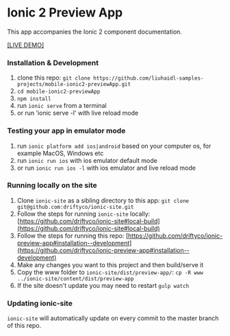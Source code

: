 # Ionic 2 Preview App

This app accompanies the Ionic 2 component documentation.

[[LIVE DEMO]](http://ionicframework.com/docs/v2/components/)

### Installation & Development

1. clone this repo: `git clone https://github.com/liuhaidl-samples-projects/mobile-ionic2-previewApp.git`
2. `cd mobile-ionic2-previewApp`
3. `npm install`
4. run `ionic serve` from a terminal
5. or run 'ionic serve -l' with live reload mode

### Testing your app in emulator mode

1. run `ionic platform add ios|android` based on your computer os, for example MacOS, Windows etc
2. run `ionic run ios` with ios emulator default mode
3. or run `ionic run ios -l` with ios emulator and live reload mode 

### Running locally on the site

1. Clone `ionic-site` as a sibling directory to this app: `git clone git@github.com:driftyco/ionic-site.git`
2. Follow the steps for running `ionic-site` locally: [https://github.com/driftyco/ionic-site#local-build](https://github.com/driftyco/ionic-site#local-build)
3. Follow the steps for running this repo: [https://github.com/driftyco/ionic-preview-app#installation--development](https://github.com/driftyco/ionic-preview-app#installation--development)
4. Make any changes you want to this project and then build/serve it
5. Copy the www folder to `ionic-site/dist/preview-app/`: `cp -R www ../ionic-site/content/dist/preview-app`
6. If the site doesn't update you may need to restart `gulp watch`


### Updating ionic-site

`ionic-site` will automatically update on every commit to the master branch of this repo.

